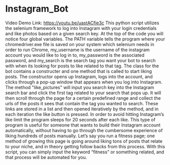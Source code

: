 # Instagram_Bot
Video Demo Link: https://youtu.be/uastACfie3c
This python script utilizes the selenium framework to log into Instagram with your login credentials and like photos based on a given search key. At the top of the code you will notice four global variables. The PATH variable tells the program where your chromedriver.exe file is saved on your system which selenium needs in order to run Chrome, my_username is the username of the instagram account you would like to log in to, my_password is the associated password, and my_search is the search tag you want your bot to search with when its looking for posts to like related to that tag. The class for the bot contains a constructer and one method that is called to start liking posts. The constructor opens up Instagram, logs into the account, and clicks through a pop-up window that appears when you log into Instagram. The method "like_pictures" will input you search key into the Instagram search bar and click the first tag related to your search that pops up. It will then scroll through the page for a certain predefined range and collect the urls of the posts it sees that contain the tag you wanted to search. These links are stored in a list and then opened iteratively by the method, and in each iteration the like button is pressed. In order to avoid hitting Instagram’s like limit the program sleeps for 20 seconds after each like. This type of program is useful for someone that wants to build their Instagram account automatically, without having to go through the cumbersome experience of liking hundreds of posts manually. Let’s say you run a fitness page; one method of growing this page is going around liking tons of posts that relate to your niche, and in theory getting follow backs from this process. With this script, you can simply input the keyword “fitness” or something related, and that process will be automated for you. 

